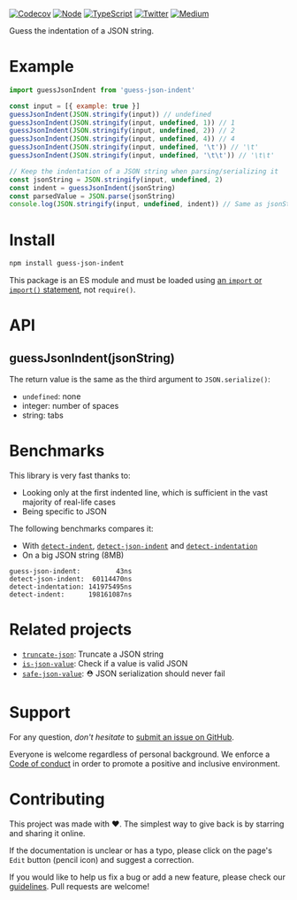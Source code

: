 [![Codecov](https://img.shields.io/codecov/c/github/ehmicky/guess-json-indent.svg?label=tested&logo=codecov)](https://codecov.io/gh/ehmicky/guess-json-indent)
[![Node](https://img.shields.io/node/v/guess-json-indent.svg?logo=node.js)](https://www.npmjs.com/package/guess-json-indent)
[![TypeScript](https://img.shields.io/badge/-typed-brightgreen?logo=typescript&colorA=gray)](/src/main.d.ts)
[![Twitter](https://img.shields.io/badge/%E2%80%8B-twitter-brightgreen.svg?logo=twitter)](https://twitter.com/intent/follow?screen_name=ehmicky)
[![Medium](https://img.shields.io/badge/%E2%80%8B-medium-brightgreen.svg?logo=medium)](https://medium.com/@ehmicky)

Guess the indentation of a JSON string.

# Example

```js
import guessJsonIndent from 'guess-json-indent'

const input = [{ example: true }]
guessJsonIndent(JSON.stringify(input)) // undefined
guessJsonIndent(JSON.stringify(input, undefined, 1)) // 1
guessJsonIndent(JSON.stringify(input, undefined, 2)) // 2
guessJsonIndent(JSON.stringify(input, undefined, 4)) // 4
guessJsonIndent(JSON.stringify(input, undefined, '\t')) // '\t'
guessJsonIndent(JSON.stringify(input, undefined, '\t\t')) // '\t\t'

// Keep the indentation of a JSON string when parsing/serializing it
const jsonString = JSON.stringify(input, undefined, 2)
const indent = guessJsonIndent(jsonString)
const parsedValue = JSON.parse(jsonString)
console.log(JSON.stringify(input, undefined, indent)) // Same as jsonString
```

# Install

```bash
npm install guess-json-indent
```

This package is an ES module and must be loaded using
[an `import` or `import()` statement](https://gist.github.com/sindresorhus/a39789f98801d908bbc7ff3ecc99d99c),
not `require()`.

# API

## guessJsonIndent(jsonString)

The return value is the same as the third argument to `JSON.serialize()`:

- `undefined`: none
- integer: number of spaces
- string: tabs

# Benchmarks

This library is very fast thanks to:

- Looking only at the first indented line, which is sufficient in the vast
  majority of real-life cases
- Being specific to JSON

The following benchmarks compares it:

- With [`detect-indent`](https://github.com/sindresorhus/detect-indent),
  [`detect-json-indent`](https://github.com/mapbox/detect-json-indent) and
  [`detect-indentation`](https://github.com/bevry/detect-indentation)
- On a big JSON string (8MB)

```
guess-json-indent:         43ns
detect-json-indent:  60114470ns
detect-indentation: 141975495ns
detect-indent:      198161087ns
```

# Related projects

- [`truncate-json`](https://github.com/ehmicky/truncate-json): Truncate a JSON
  string
- [`is-json-value`](https://github.com/ehmicky/is-json-value): Check if a value
  is valid JSON
- [`safe-json-value`](https://github.com/ehmicky/safe-json-value): ⛑️ JSON
  serialization should never fail

# Support

For any question, _don't hesitate_ to [submit an issue on GitHub](../../issues).

Everyone is welcome regardless of personal background. We enforce a
[Code of conduct](CODE_OF_CONDUCT.md) in order to promote a positive and
inclusive environment.

# Contributing

This project was made with ❤️. The simplest way to give back is by starring and
sharing it online.

If the documentation is unclear or has a typo, please click on the page's `Edit`
button (pencil icon) and suggest a correction.

If you would like to help us fix a bug or add a new feature, please check our
[guidelines](CONTRIBUTING.md). Pull requests are welcome!

<!-- Thanks go to our wonderful contributors: -->

<!-- ALL-CONTRIBUTORS-LIST:START -->
<!-- prettier-ignore -->
<!--
<table><tr><td align="center"><a href="https://twitter.com/ehmicky"><img src="https://avatars2.githubusercontent.com/u/8136211?v=4" width="100px;" alt="ehmicky"/><br /><sub><b>ehmicky</b></sub></a><br /><a href="https://github.com/ehmicky/guess-json-indent/commits?author=ehmicky" title="Code">💻</a> <a href="#design-ehmicky" title="Design">🎨</a> <a href="#ideas-ehmicky" title="Ideas, Planning, & Feedback">🤔</a> <a href="https://github.com/ehmicky/guess-json-indent/commits?author=ehmicky" title="Documentation">📖</a></td></tr></table>
 -->
<!-- ALL-CONTRIBUTORS-LIST:END -->
